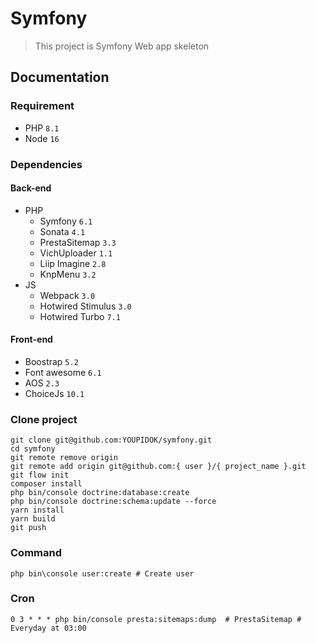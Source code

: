 # Symfony
> This project is Symfony Web app skeleton
## Documentation
### Requirement
* PHP ``8.1``
* Node ``16``
### Dependencies
#### Back-end
* PHP
  * Symfony ``6.1``
  * Sonata ``4.1``
  * PrestaSitemap ``3.3``
  * VichUploader ``1.1``
  * Liip Imagine ``2.8``
  * KnpMenu ``3.2``
* JS 
  * Webpack ``3.0``
  * Hotwired Stimulus ``3.0``
  * Hotwired Turbo ``7.1``

#### Front-end
* Boostrap ``5.2``
* Font awesome ``6.1``
* AOS ``2.3``
* ChoiceJs ``10.1``
### Clone project
```shell
git clone git@github.com:YOUPIDOK/symfony.git
cd symfony
git remote remove origin
git remote add origin git@github.com:{ user }/{ project_name }.git
git flow init
composer install
php bin/console doctrine:database:create
php bin/console doctrine:schema:update --force
yarn install
yarn build
git push
```
### Command
```shell
php bin\console user:create # Create user
```
### Cron
```
0 3 * * * php bin/console presta:sitemaps:dump  # PrestaSitemap # Everyday at 03:00
```